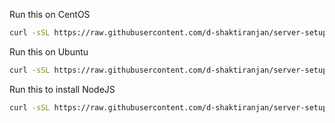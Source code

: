 Run this on CentOS

```bash
curl -sSL https://raw.githubusercontent.com/d-shaktiranjan/server-setup/main/centos.sh | bash
```

Run this on Ubuntu

```bash
curl -sSL https://raw.githubusercontent.com/d-shaktiranjan/server-setup/main/ubuntu.sh | bash
```

Run this to install NodeJS

```bash
curl -sSL https://raw.githubusercontent.com/d-shaktiranjan/server-setup/main/node_install.sh | bash
```
